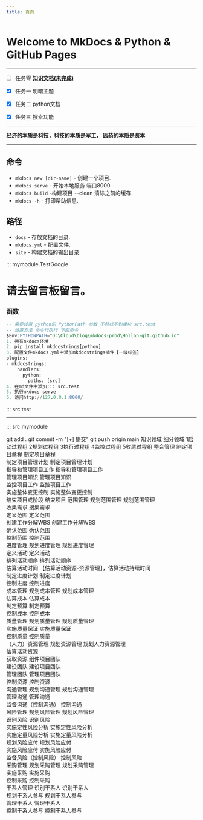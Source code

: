```yaml
---
title: 首页
---
```

# Welcome to MkDocs & Python & GitHub Pages

<!-- For full documentation visit [mkdocs.org](https://www.mkdocs.org). -->

---

- [ ] 任务零 [__知识文档(未完成)__](/blog/project-7/)
- [x] 任务一 明暗主题  
- [x] 任务二 python文档  
- [x] 任务三 搜索功能


---
__经济的本质是科技，科技的本质是军工， 医药的本质是资本__

---
<!--
 ~~删除线~~
第一列|第二列|第三列
:-|-|-:
a11|a12|a13
a21|a22|a33
a31|a32|a33 
-->

## 命令 

* `mkdocs new [dir-name]` - 创建一个项目.
* `mkdocs serve` - 开始本地服务 端口8000
* `mkdocs build` -构建项目 --clean 清除之前的缓存.
* `mkdocs -h` - 打印帮助信息.

## 路径

* `docs` - 存放文档的目录.
* `mkdocs.yml` - 配置文件.
* `site` - 构建文档的输出目录.

::: mymodule.TestGoogle
# **请去留言板留言。**
### 函数
```SQL
-- 需要设置 python的 PythonPath 参数 不然找不到模块 src.test
-- 设置方法 命令行执行 下面命令
$Env:PYTHONPATH="D:\Cloud\blog\mkdocs-prod\Hollon-git.github.io"
1. 拥有mkdocs环境
2. pip install mkdocstrings[python] 
3. 配置文件mkdocs.yml中添加mkdocstrings插件【一级标签】
plugins:
- mkdocstrings: 
    handlers: 
      python: 
        paths: [src]
4. 在md文件中添加::: src.test
5. 执行mkdocs serve
6. 访问http://127.0.0.1:8000/

```
::: src.test

--- 

::: src.mymodule


git add .
git commit -m "[+] 提交"
git push origin main
知识领域	细分领域	1启动过程组	2规划过程组	3执行过程组	4监控过程组	5收尾过程组
整合管理	制定项目章程	制定项目章程				
  制定项目管理计划		制定项目管理计划			
  指导和管理项目工作			指导和管理项目工作		
  管理项目知识			管理项目知识		
  监控项目工作				监控项目工作	
  实施整体变更控制				实施整体变更控制	
  结束项目或阶段					结束项目
范围管理	规划范围管理		规划范围管理			
  收集需求		搜集需求			
  定义范围		定义范围			
  创建工作分解WBS		创建工作分解WBS			
  确认范围		确认范围			
  控制范围				控制范围	
进度管理	规划进度管理		规划进度管理			
  定义活动		定义活动			
  排列活动顺序		排列活动顺序			
  估算活动时间		【估算活动资源-资源管理】，估算活动持续时间			
  制定进度计划		制定进度计划			
  控制进度				控制进度	
成本管理	规划成本管理		规划成本管理			
  估算成本		估算成本			
  制定预算		制定预算			
  控制成本				控制成本	
质量管理	规划质量管理		规划质量管理			
  实施质量保证			实施质量保证		
  控制质量				控制质量	
（人力）资源管理	规划资源管理		规划人力资源管理			
  估算活动资源					
  获取资源			组件项目团队		
  建设团队			建设项目团队		
  管理团队			管理项目团队		
  控制资源				控制资源	
沟通管理	规划沟通管理		规划沟通管理			
  管理沟通			管理沟通		
  监督沟通（控制沟通）				控制沟通	
风险管理	规划风险管理		规划风险管理			
  识别风险		识别风险			
  实施定性风险分析		实施定性风险分析			
  实施定量风险分析		实施定量风险分析			
  规划风险应付		规划风险应付			
  实施风险应付			实施风险应付		
  监督风险（控制风险）				控制风险	
采购管理	规划采购管理		规划采购管理			
  实施采购			实施采购		
  控制采购				控制采购	
干系人管理	识别干系人	识别干系人				
  规划干系人参与		规划干系人参与			
  管理干系人			管理干系人		
  控制干系人参与				控制干系人参与	



